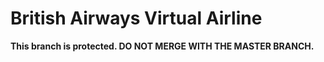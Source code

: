 # British Airways Virtual Airline
**This branch is protected. DO NOT MERGE WITH THE MASTER BRANCH.**
